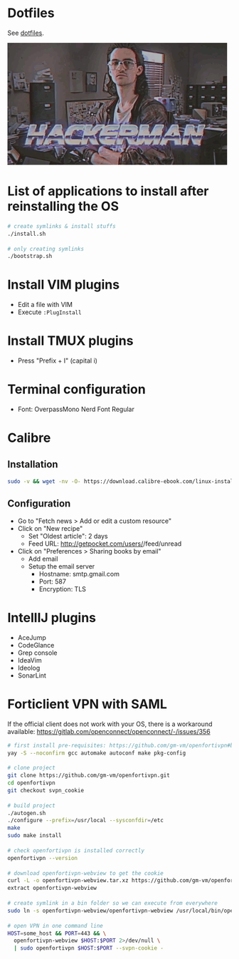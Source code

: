# Dotfiles

See [dotfiles](http://dotfiles.github.io).

![dotfiles](dotfiles.gif)

# List of applications to install after reinstalling the OS

```bash
# create symlinks & install stuffs
./install.sh

# only creating symlinks
./bootstrap.sh
```

# Install VIM plugins

- Edit a file with VIM
- Execute `:PlugInstall`

# Install TMUX plugins

- Press "Prefix + I" (capital i)

# Terminal configuration

- Font: OverpassMono Nerd Font Regular

# Calibre

## Installation

```bash
sudo -v && wget -nv -O- https://download.calibre-ebook.com/linux-installer.sh | sudo sh /dev/stdin
```

## Configuration

- Go to "Fetch news > Add or edit a custom resource"
- Click on "New recipe"
  - Set "Oldest article": 2 days
  - Feed URL: http://getpocket.com/users/<username>/feed/unread
- Click on "Preferences > Sharing books by email"
  - Add email
  - Setup the email server
    - Hostname: smtp.gmail.com
    - Port: 587
    - Encryption: TLS

# IntellIJ plugins

- AceJump
- CodeGlance
- Grep console
- IdeaVim
- Ideolog
- SonarLint

# Forticlient VPN with SAML

If the official client does not work with your OS, there is a workaround available: https://gitlab.com/openconnect/openconnect/-/issues/356

```bash
# first install pre-requisites: https://github.com/gm-vm/openfortivpn#building-and-installing-from-source
yay -S --noconfirm gcc automake autoconf make pkg-config

# clone project
git clone https://github.com/gm-vm/openfortivpn.git
cd openfortivpn
git checkout svpn_cookie

# build project
./autogen.sh
./configure --prefix=/usr/local --sysconfdir=/etc
make
sudo make install

# check openfortivpn is installed correctly
openfortivpn --version

# download openfortivpn-webview to get the cookie
curl -L -o openfortivpn-webview.tar.xz https://github.com/gm-vm/openfortivpn-webview/releases/download/v1.0.1-electron/openfortivpn-webview-1.0.1.tar.xz
extract openfortivpn-webview

# create symlink in a bin folder so we can execute from everywhere
sudo ln -s openfortivpn-webview/openfortivpn-webview /usr/local/bin/openfortivpn-webview

# open VPN in one command line
HOST=some_host && PORT=443 && \
  openfortivpn-webview $HOST:$PORT 2>/dev/null \
  | sudo openfortivpn $HOST:$PORT --svpn-cookie -
```
